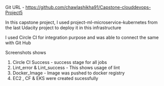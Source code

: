  Git URL - https://github.com/chawlashikha91/Capstone-clouddevops-Project5
 
 In this capstone project, I used project-ml-microservice-kubernetes from the last Udacity project to deploy it in this infrastructure

 I used Circle CI for integration purpose and was able to connect the same with Git Hub

 Screenshots shows
 1. Circle CI Success - success stage for all jobs
 2. Lint_error & Lint_success - This shows usage of lint
 3. Docker_Image - Image was pushed to docker registry
 4. EC2 , CF & EKS were created sucessfully


